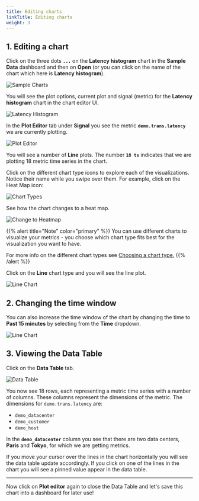 ```yaml
---
title: Editing charts
linkTitle: Editing charts
weight: 3
---
```


## 1. Editing a chart

Click on the three dots **`...`** on the **Latency histogram** chart in the **Sample Data** dashboard and then on **Open** (or you can click on the name of the chart which here is **Latency histogram**).

![Sample Charts](../../../images/latency-histogram-open.png)

You will see the plot options, current plot and signal (metric) for the **Latency histogram** chart in the chart editor UI.

![Latency Histogram](../../../images/latency-histogram.png)

In the **Plot Editor** tab under **Signal** you see the metric **`demo.trans.latency`** we are currently plotting.

![Plot Editor](../../../images/plot-editor.png)

You will see a number of **Line** plots. The number **`18 ts`** indicates that we are plotting 18 metric time series in the chart.

Click on the different chart type icons to explore each of the visualizations. Notice their name while you swipe over them. For example, click on the Heat Map icon:

![Chart Types](../../../images/M-Editing-2.png)

See how the chart changes to a heat map.

![Change to Heatmap](../../../images/change-to-heatmap.png)

{{% alert title="Note" color="primary" %}}
You can use different charts to visualize your metrics - you choose which chart type fits best for the visualization you want to have.

For more info on the different chart types see [Choosing a chart type.](https://docs.splunk.com/Observability/data-visualization/charts/chart-types.html#chart-types)
{{% /alert %}}

Click on the **Line** chart type and you will see the line plot.

![Line Chart](../../../images/M-Editing-3b.png)

## 2. Changing the time window

You can also increase the time window of the chart by changing the time to **Past 15 minutes** by selecting from the **Time** dropdown.

![Line Chart](../../../images/line-chart.png)

## 3. Viewing the Data Table

Click on the **Data Table** tab.

![Data Table](../../../images/data-table.png)

You now see 18 rows, each representing a metric time series with a number of columns. These columns represent the dimensions of the metric. The dimensions for `demo.trans.latency` are:

- `demo_datacenter`
- `demo_customer`
- `demo_host`

In the **`demo_datacenter`** column you see that there are two data centers, **Paris** and **Tokyo**, for which we are getting metrics.

If you move your cursor over the lines in the chart horizontally you will see the data table update accordingly. If you click on one of the lines in the chart you will see a pinned value appear in the data table.

---

Now click on **Plot editor** again to close the Data Table and let's save this chart into a dashboard for later use!
